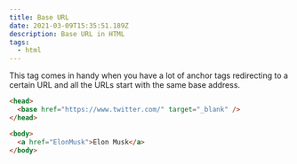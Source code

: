 ```yaml
---
title: Base URL
date: 2021-03-09T15:35:51.189Z
description: Base URL in HTML
tags:
  - html
---
```

This tag comes in handy when you have a lot of anchor tags redirecting to a certain URL and all the URLs start with the same base address.

```html
<head>
  <base href="https://www.twitter.com/" target="_blank" />
</head>

<body>
  <a href="ElonMusk">Elon Musk</a>
</body>
```